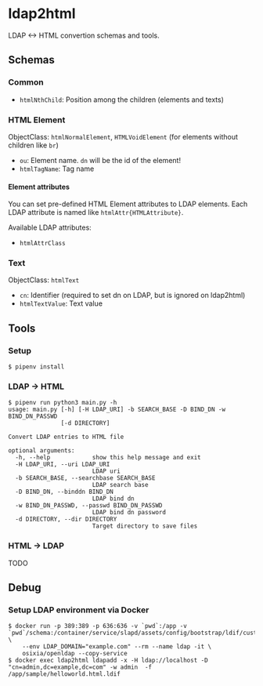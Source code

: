 # ldap2html

LDAP <-> HTML convertion schemas and tools.

## Schemas

### Common

- `htmlNthChild`: Position among the children (elements and texts)

### HTML Element

ObjectClass: `htmlNormalElement`, `HTMLVoidElement` (for elements without children like `br`)

- `ou`: Element name. `dn` will be the id of the element!
- `htmlTagName`: Tag name


#### Element attributes

You can set pre-defined HTML Element attributes to LDAP elements. Each LDAP attribute is named like `htmlAttr{HTMLAttribute}`.

Available LDAP attributes:

- `htmlAttrClass`

### Text

ObjectClass: `htmlText`

- `cn`: Identifier (required to set dn on LDAP, but is ignored on ldap2html)
- `htmlTextValue`: Text value

## Tools

### Setup

```cosnsole
$ pipenv install
```

### LDAP -> HTML

```console
$ pipenv run python3 main.py -h
usage: main.py [-h] [-H LDAP_URI] -b SEARCH_BASE -D BIND_DN -w BIND_DN_PASSWD
               [-d DIRECTORY]

Convert LDAP entries to HTML file

optional arguments:
  -h, --help            show this help message and exit
  -H LDAP_URI, --uri LDAP_URI
                        LDAP uri
  -b SEARCH_BASE, --searchbase SEARCH_BASE
                        LDAP search base
  -D BIND_DN, --binddn BIND_DN
                        LDAP bind dn
  -w BIND_DN_PASSWD, --passwd BIND_DN_PASSWD
                        LDAP bind dn password
  -d DIRECTORY, --dir DIRECTORY
                        Target directory to save files

```

### HTML -> LDAP

TODO

## Debug

### Setup LDAP environment via Docker

```console
$ docker run -p 389:389 -p 636:636 -v `pwd`:/app -v `pwd`/schema:/container/service/slapd/assets/config/bootstrap/ldif/custom \
    --env LDAP_DOMAIN="example.com" --rm --name ldap -it \
    osixia/openldap --copy-service
$ docker exec ldap2html ldapadd -x -H ldap://localhost -D "cn=admin,dc=example,dc=com" -w admin  -f /app/sample/helloworld.html.ldif
```

